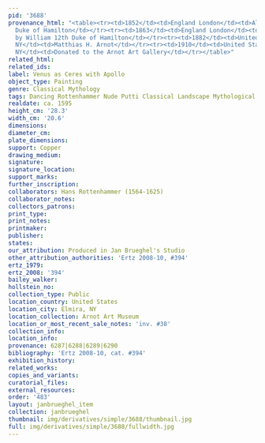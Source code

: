 ```yaml
---
pid: '3688'
provenance_html: "<table><tr><td>1852</td><td>England London</td><td>Alexander 10th
  Duke of Hamilton</td></tr><tr><td>1863</td><td>England London</td><td>Inherited
  by William 12th Duke of Hamilton</td></tr><tr><td>1882</td><td>United States Elmira
  NY</td><td>Matthias H. Arnot</td></tr><tr><td>1910</td><td>United States Elmira
  NY</td><td>Donated to the Arnot Art Gallery</td></tr></table>"
related_html:
related_ids:
label: Venus as Ceres with Apollo
object_type: Painting
genre: Classical Mythology
tags: Dancing Rottenhammer Nude Putti Classical Landscape Mythological Flowers Musical_instruments
realdate: ca. 1595
height_cm: '28.3'
width_cm: '20.6'
dimensions:
diameter_cm:
plate_dimensions:
support: Copper
drawing_medium:
signature:
signature_location:
support_marks:
further_inscription:
collaborators: Hans Rottenhammer (1564-1625)
collaborator_notes:
collectors_patrons:
print_type:
print_notes:
printmaker:
publisher:
states:
our_attribution: Produced in Jan Brueghel's Studio
other_attribution_authorities: 'Ertz 2008-10, #394'
ertz_1979:
ertz_2008: '394'
bailey_walker:
hollstein_no:
collection_type: Public
location_country: United States
location_city: Elmira, NY
location_collection: Arnot Art Museum
location_or_most_recent_sale_notes: 'inv. #38'
collection_info:
location_info:
provenance: 6287|6288|6289|6290
bibliography: 'Ertz 2008-10, cat. #394'
exhibition_history:
related_works:
copies_and_variants:
curatorial_files:
external_resources:
order: '483'
layout: janbrueghel_item
collection: janbrueghel
thumbnail: img/derivatives/simple/3688/thumbnail.jpg
full: img/derivatives/simple/3688/fullwidth.jpg
---
```

